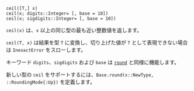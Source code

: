 ```
ceil([T,] x)
ceil(x; digits::Integer= [, base = 10])
ceil(x; sigdigits::Integer= [, base = 10])
```

`ceil(x)` は、`x` 以上の同じ型の最も近い整数値を返します。

`ceil(T, x)` は結果を型 `T` に変換し、切り上げた値が `T` として表現できない場合は `InexactError` をスローします。

キーワード `digits`、`sigdigits` および `base` は [`round`](@ref) と同様に機能します。

新しい型の `ceil` をサポートするには、`Base.round(x::NewType, ::RoundingMode{:Up})` を定義します。
